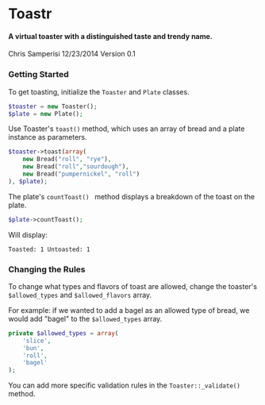 # Toastr
#### A virtual toaster with a distinguished taste and trendy name.

Chris Samperisi
12/23/2014 Version 0.1


### Getting Started

To get toasting, initialize the ````Toaster```` and ````Plate```` classes.

````php
$toaster = new Toaster();
$plate = new Plate();
````

Use Toaster's ````toast()```` method, which uses an array of bread and a plate instance as parameters.

````php
$toaster->toast(array(
    new Bread("roll", "rye"),
    new Bread("roll","sourdough"),
    new Bread("pumpernickel", "roll")
), $plate);
````

The plate's ````countToast() ```` method displays a breakdown of the toast on the plate.

````php
$plate->countToast();
````

Will display:

````Toasted: 1 Untoasted: 1````

### Changing the Rules

To change what types and flavors of toast are allowed, change the toaster's ````$allowed_types```` and ````$allowed_flavors```` array.

For example: if we wanted to add a bagel as an allowed type of bread, we would add "bagel" to the ````$allowed_types```` array.

````php
private $allowed_types = array(
    'slice',
    'bun',
    'roll',
    'bagel'
);
````

You can add more specific validation rules in the ````Toaster::_validate()```` method.